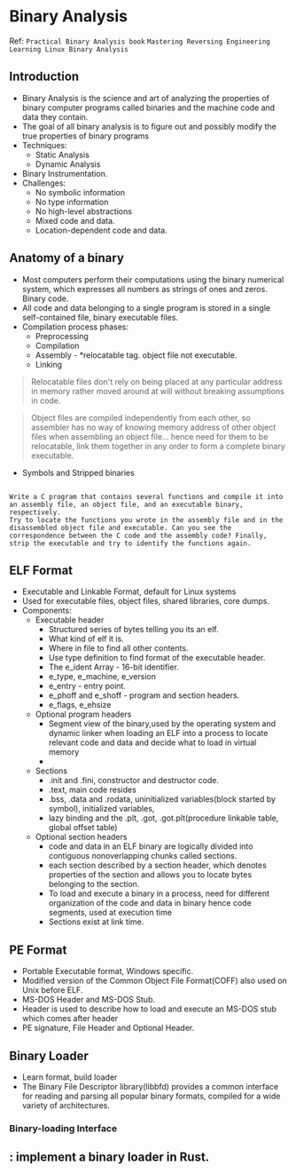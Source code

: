# Binary Analysis

Ref:
`Practical Binary Analysis book`
`Mastering Reversing Engineering`
`Learning Linux Binary Analysis`

## Introduction

- Binary Analysis is the science and art of analyzing the properties of binary computer programs called binaries and the machine code and data they contain.
- The goal of all binary analysis is to figure out and possibly modify the true properties of binary programs
- Techniques: 
  - Static Analysis
  - Dynamic Analysis
- Binary Instrumentation.
- Challenges:
  - No symbolic information
  - No type information
  - No high-level abstractions
  - Mixed code and data.
  - Location-dependent code and data.

## Anatomy of a binary

- Most computers perform their computations using the binary numerical system, which expresses all numbers as strings of ones and zeros. Binary code.
- All code and data belonging to a single program is stored in a single self-contained file, binary executable files.
- Compilation process phases:
  - Preprocessing
  - Compilation
  - Assembly - *relocatable tag. object file not executable.
  - Linking
  
> Relocatable files don't rely on being placed at any particular address in memory rather moved around at will without breaking assumptions in code.

> Object files are compiled independently from each other, so assembler has no way of knowing memory address of other object files when assembling an object file...
  hence need for them to be relocatable, link them together in any order to form a complete binary executable.

- Symbols and Stripped binaries

```eng

Write a C program that contains several functions and compile it into
an assembly file, an object file, and an executable binary, respectively.
Try to locate the functions you wrote in the assembly file and in the
disassembled object file and executable. Can you see the
correspondence between the C code and the assembly code? Finally,
strip the executable and try to identify the functions again.

```

## ELF Format

- Executable and Linkable Format, default for Linux systems
- Used for executable files, object files, shared libraries, core dumps.
- Components:
  - Executable header
    - Structured series of bytes telling you its an elf.
    - What kind of elf it is.
    - Where in file to find all other contents.
    - Use type definition to find format of the executable header.
    - The e_ident Array - 16-bit identifier.
    - e_type, e_machine, e_version
    - e_entry - entry point.
    - e_phoff and e_shoff - program and section headers.
    - e_flags, e_ehsize
  - Optional program headers
    - Segment view of the binary,used by the operating system and dynamic linker when loading an ELF into a process to locate relevant code and data and decide what to load in virtual memory
    - 
  - Sections
    - .init and .fini, constructor and destructor code.
    - .text, main code resides
    - .bss, .data and .rodata, uninitialized variables(block started by symbol), initialized variables, 
    - lazy binding and the .plt, .got, .got.plt(procedure linkable table, global offset table)
  - Optional section headers
    - code and data in an ELF binary are logically divided into contiguous nonoverlapping chunks called sections.
    - each section described by a section header, which denotes properties of the section and allows you to locate bytes belonging to the section.
    - To load and execute a binary in a process, need for different organization of the code and data in binary hence code segments, used at execution time
    - Sections exist at link time.

## PE Format

- Portable Executable format, Windows specific.
- Modified version of the Common Object File Format(COFF) also used on Unix before ELF.
- MS-DOS Header and MS-DOS Stub.
- Header is used to describe how to load and execute an MS-DOS stub which comes after header
- PE signature, File Header and Optional Header.

## Binary Loader

- Learn format, build loader
- The Binary File Descriptor library(libbfd) provides a common interface for reading and parsing all popular binary formats, compiled for a wide variety of architectures.

### Binary-loading Interface

: implement a binary loader in Rust.
- 